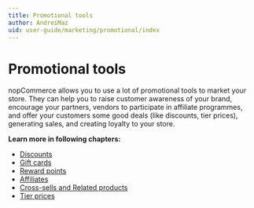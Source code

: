 ```yaml
---
title: Promotional tools
author: AndreiMaz
uid: user-guide/marketing/promotional/index
---
```


# Promotional tools

nopCommerce allows you to use a lot of promotional tools to market your store. They can help you to raise customer awareness of your brand, encourage your partners, vendors to participate in affiliate programmes, and offer your customers some good deals (like discounts, tier prices), generating sales, and creating loyalty to your store.

**Learn more in following chapters:**

- [Discounts](xref:user-guide/marketing/promotional/discounts/index)
- [Gift cards](xref:user-guide/marketing/promotional/gift-cards)
- [Reward points](xref:user-guide/marketing/promotional/reward-points)
- [Affiliates](xref:user-guide/marketing/promotional/affiliates)
- [Cross-sells and Related products](xref:user-guide/marketing/promotional/cross-sells-related-products)
- [Tier prices](xref:user-guide/marketing/promotional/tier-prices)
